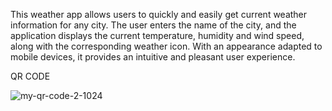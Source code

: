 This weather app allows users to quickly and easily get current weather information for any city. The user enters the name of the city, and the application displays the current temperature, humidity and wind speed, along with the corresponding weather icon. With an appearance adapted to mobile devices, it provides an intuitive and pleasant user experience.

QR CODE

![my-qr-code-2-1024](https://github.com/user-attachments/assets/481d3a6d-0938-445c-8271-71688c684d0b)
